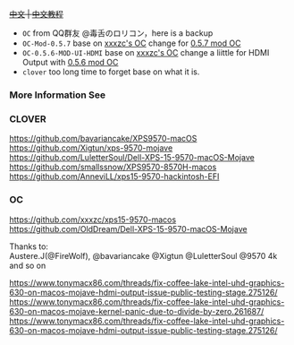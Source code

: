  ~~[中文](README_CN.md) |
 [中文教程](xps%209570黑苹果安装教程(更新中).docx)~~

 - `OC` from QQ群友 @毒舌のロリコン，here is a backup
  - `OC-Mod-0.5.7` base on [xxxzc's OC](https://github.com/xxxzc/xps15-9570-macos/releases/tag/2003) change for [0.5.7 mod OC](http://bbs.pcbeta.com/viewthread-1838814-1-1.html)  
 - `OC-0.5.6-MOD-UI-HDMI` base on [xxxzc's OC](https://github.com/xxxzc/xps15-9570-macos/releases/tag/200130) change a liittle for HDMI Output with [0.5.6 mod OC](http://bbs.pcbeta.com/viewthread-1838814-1-1.html) 
 - `clover`  too long time to forget base on what it is.


### More Information See  
### CLOVER  
https://github.com/bavariancake/XPS9570-macOS  
https://github.com/Xigtun/xps-9570-mojave  
https://github.com/LuletterSoul/Dell-XPS-15-9570-macOS-Mojave  
https://github.com/smallssnow/XPS9570-8570H-macos  
https://github.com/AnneviLL/xps15-9570-hackintosh-EFI  
### OC  
https://github.com/xxxzc/xps15-9570-macos  
https://github.com/OldDream/Dell-XPS-15-9570-macOS-Mojave  


Thanks to:   
Austere.J(@FireWolf), @bavariancake @Xigtun @LuletterSoul @9570 4k and so on
  
https://www.tonymacx86.com/threads/fix-coffee-lake-intel-uhd-graphics-630-on-macos-mojave-hdmi-output-issue-public-testing-stage.275126/  
https://www.tonymacx86.com/threads/fix-coffee-lake-intel-uhd-graphics-630-on-macos-mojave-kernel-panic-due-to-divide-by-zero.261687/  
https://www.tonymacx86.com/threads/fix-coffee-lake-intel-uhd-graphics-630-on-macos-mojave-hdmi-output-issue-public-testing-stage.275126/
